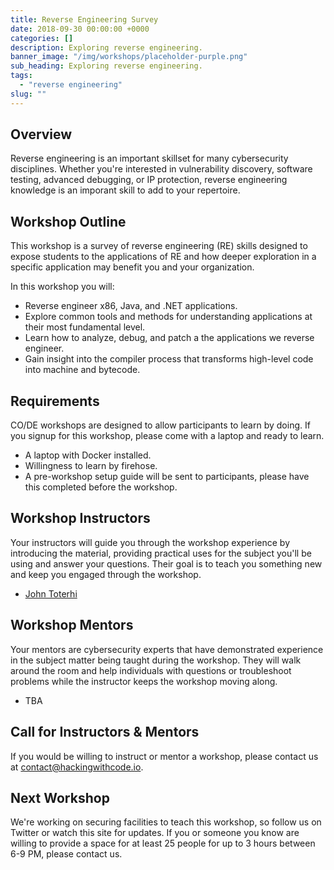 ```yaml
---
title: Reverse Engineering Survey
date: 2018-09-30 00:00:00 +0000
categories: []
description: Exploring reverse engineering.
banner_image: "/img/workshops/placeholder-purple.png"
sub_heading: Exploring reverse engineering.
tags:
  - "reverse engineering"
slug: ""
---
```


## Overview

Reverse engineering is an important skillset for many cybersecurity disciplines. Whether you're interested in vulnerability discovery, software testing, advanced debugging, or IP protection, reverse engineering knowledge is an imporant skill to add to your repertoire.

## Workshop Outline

This workshop is a survey of reverse engineering (RE) skills designed to expose students to the applications of RE and how deeper exploration in a specific application may benefit you and your organization.

In this workshop you will:

- Reverse engineer x86, Java, and .NET applications.
- Explore common tools and methods for understanding applications at their most fundamental level.
- Learn how to analyze, debug, and patch a the applications we reverse engineer.
- Gain insight into the compiler process that transforms high-level code into machine and bytecode.

## Requirements

CO/DE workshops are designed to allow participants to learn by doing. If you signup for this workshop, please come with a laptop and ready to learn.

- A laptop with Docker installed.
- Willingness to learn by firehose.
- A pre-workshop setup guide will be sent to participants, please have this completed before the workshop.

## Workshop Instructors

Your instructors will guide you through the workshop experience by introducing the material, providing practical uses for the subject you'll be using and answer your questions. Their goal is to teach you something new and keep you engaged through the workshop.

- [John Toterhi](/about/john-toterhi/)

## Workshop Mentors

Your mentors are cybersecurity experts that have demonstrated experience in the subject matter being taught during the workshop. They will walk around the room and help individuals with questions or troubleshoot problems while the instructor keeps the workshop moving along.

- TBA

## Call for Instructors & Mentors

If you would be willing to instruct or mentor a workshop, please contact us at contact@hackingwithcode.io.

## Next Workshop

We're working on securing facilities to teach this workshop, so follow us on Twitter or watch this site for updates. If you or someone you know are willing to provide a space for at least 25 people for up to 3 hours between 6-9 PM, please contact us.
